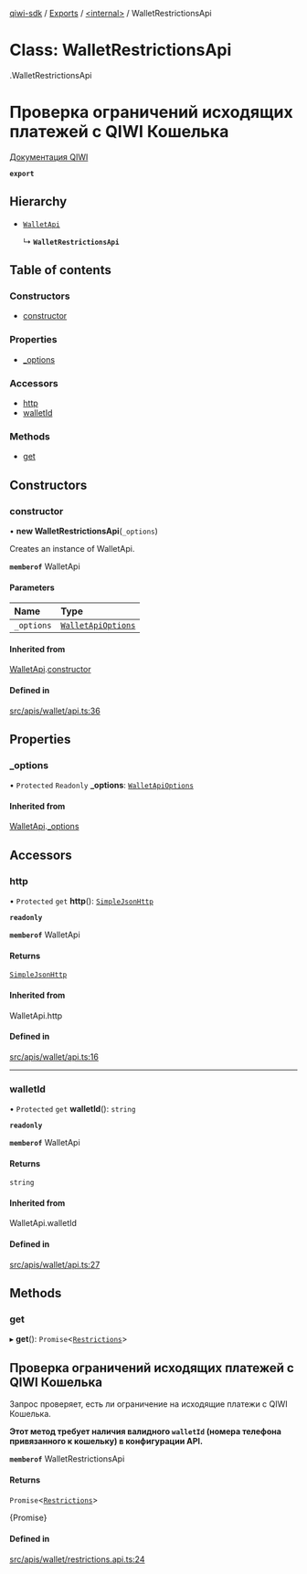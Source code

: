 [qiwi-sdk](../README.md) / [Exports](../modules.md) / [<internal\>](../modules/internal_.md) / WalletRestrictionsApi

# Class: WalletRestrictionsApi

[<internal>](../modules/internal_.md).WalletRestrictionsApi

# Проверка ограничений исходящих платежей с QIWI Кошелька
[Документация QIWI](https://developer.qiwi.com/ru/qiwi-wallet-personal/#restrictions)

**`export`**

## Hierarchy

- [`WalletApi`](internal_.WalletApi.md)

  ↳ **`WalletRestrictionsApi`**

## Table of contents

### Constructors

- [constructor](internal_.WalletRestrictionsApi.md#constructor)

### Properties

- [\_options](internal_.WalletRestrictionsApi.md#_options)

### Accessors

- [http](internal_.WalletRestrictionsApi.md#http)
- [walletId](internal_.WalletRestrictionsApi.md#walletid)

### Methods

- [get](internal_.WalletRestrictionsApi.md#get)

## Constructors

### constructor

• **new WalletRestrictionsApi**(`_options`)

Creates an instance of WalletApi.

**`memberof`** WalletApi

#### Parameters

| Name | Type |
| :------ | :------ |
| `_options` | [`WalletApiOptions`](../interfaces/QIWI.WalletApiOptions.md) |

#### Inherited from

[WalletApi](internal_.WalletApi.md).[constructor](internal_.WalletApi.md#constructor)

#### Defined in

[src/apis/wallet/api.ts:36](https://github.com/AlexXanderGrib/node-qiwi-sdk/blob/0783ca8/src/apis/wallet/api.ts#L36)

## Properties

### \_options

• `Protected` `Readonly` **\_options**: [`WalletApiOptions`](../interfaces/QIWI.WalletApiOptions.md)

#### Inherited from

[WalletApi](internal_.WalletApi.md).[_options](internal_.WalletApi.md#_options)

## Accessors

### http

• `Protected` `get` **http**(): [`SimpleJsonHttp`](internal_.SimpleJsonHttp.md)

**`readonly`**

**`memberof`** WalletApi

#### Returns

[`SimpleJsonHttp`](internal_.SimpleJsonHttp.md)

#### Inherited from

WalletApi.http

#### Defined in

[src/apis/wallet/api.ts:16](https://github.com/AlexXanderGrib/node-qiwi-sdk/blob/0783ca8/src/apis/wallet/api.ts#L16)

___

### walletId

• `Protected` `get` **walletId**(): `string`

**`readonly`**

**`memberof`** WalletApi

#### Returns

`string`

#### Inherited from

WalletApi.walletId

#### Defined in

[src/apis/wallet/api.ts:27](https://github.com/AlexXanderGrib/node-qiwi-sdk/blob/0783ca8/src/apis/wallet/api.ts#L27)

## Methods

### get

▸ **get**(): `Promise`<[`Restrictions`](../modules/QIWI.md#restrictions)\>

## Проверка ограничений исходящих платежей с QIWI Кошелька

Запрос проверяет, есть ли ограничение на исходящие платежи с
QIWI Кошелька.

**Этот метод требует наличия валидного `walletId` (номера телефона привязанного к кошельку) в конфигурации API.**

**`memberof`** WalletRestrictionsApi

#### Returns

`Promise`<[`Restrictions`](../modules/QIWI.md#restrictions)\>

{Promise<Restrictions>}

#### Defined in

[src/apis/wallet/restrictions.api.ts:24](https://github.com/AlexXanderGrib/node-qiwi-sdk/blob/0783ca8/src/apis/wallet/restrictions.api.ts#L24)
